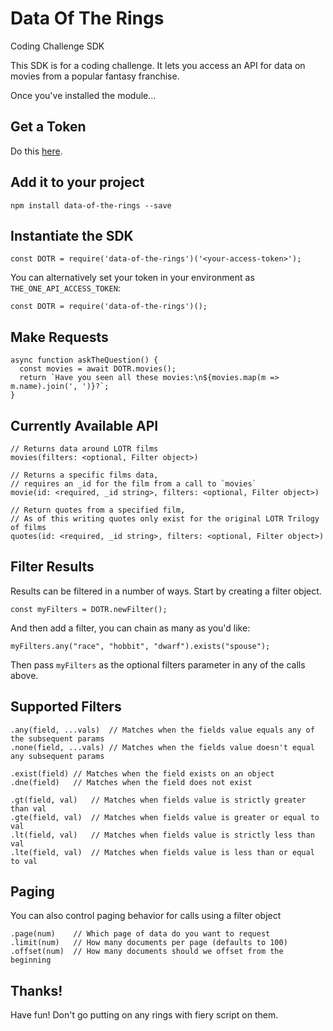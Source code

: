 # Data Of The Rings
Coding Challenge SDK

This SDK is for a coding challenge. It lets you access an API for data on movies from a popular fantasy franchise.

Once you've installed the module...

## Get a Token
Do this [here](https://the-one-api.dev/sign-up).

## Add it to your project
```
npm install data-of-the-rings --save
```

## Instantiate the SDK
```
const DOTR = require('data-of-the-rings')('<your-access-token>');
```
You can alternatively set your token in your environment as `THE_ONE_API_ACCESS_TOKEN`:
```
const DOTR = require('data-of-the-rings')();
```

## Make Requests

```
async function askTheQuestion() {
  const movies = await DOTR.movies();
  return `Have you seen all these movies:\n${movies.map(m => m.name).join(', ')}?`;
}
```

## Currently Available API
```
// Returns data around LOTR films
movies(filters: <optional, Filter object>)

// Returns a specific films data,
// requires an _id for the film from a call to `movies`
movie(id: <required, _id string>, filters: <optional, Filter object>)

// Return quotes from a specified film,
// As of this writing quotes only exist for the original LOTR Trilogy of films
quotes(id: <required, _id string>, filters: <optional, Filter object>)
```

## Filter Results
Results can be filtered in a number of ways. Start by creating a filter object.
```
const myFilters = DOTR.newFilter();
```
And then add a filter, you can chain as many as you'd like:
```
myFilters.any("race", "hobbit", "dwarf").exists("spouse");
```
Then pass `myFilters` as the optional filters parameter in any of the calls above.

## Supported Filters
```
.any(field, ...vals)  // Matches when the fields value equals any of the subsequent params
.none(field, ...vals) // Matches when the fields value doesn't equal any subsequent params

.exist(field) // Matches when the field exists on an object
.dne(field)   // Matches when the field does not exist

.gt(field, val)   // Matches when fields value is strictly greater than val
.gte(field, val)  // Matches when fields value is greater or equal to val
.lt(field, val)   // Matches when fields value is strictly less than val
.lte(field, val)  // Matches when fields value is less than or equal to val
```

## Paging
You can also control paging behavior for calls using a filter object
```
.page(num)    // Which page of data do you want to request
.limit(num)   // How many documents per page (defaults to 100)
.offset(num)  // How many documents should we offset from the beginning
```

## Thanks!
Have fun! Don't go putting on any rings with fiery script on them.
